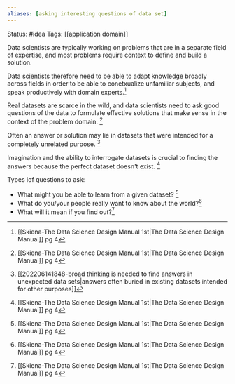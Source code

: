 ```yaml
---
aliases: [asking interesting questions of data set]
---
```

Status: #idea
Tags: [[application domain]]

Data scientists are typically working on problems that are in a separate field of expertise, and most problems require context to define and build a solution.

Data scientists therefore need to be able to adapt knowledge broadly across fields in order to be able to conetxualize unfamiliar subjects, and speak productively with domain experts.[^1]

Real datasets are scarce in the wild, and data scientists need to ask good questions of the data to formulate effective solutions that make sense in the context of the problem domain. [^1]

Often an answer or solution may lie in datasets that were intended for a completely unrelated purpose. [^2]

Imagination and the ability to interrogate datasets is crucial to finding the answers because the perfect dataset doesn't exist. [^1]

Types iof questions to ask:
- What might you be able to learn from a given dataset? [^1]
- What do you/your people really want to know about the world?[^1]
- What will it mean if you find out?[^1]

[^1]:[[Skiena-The Data Science  Design Manual 1st|The Data Science Design Manual]] pg 4
[^2]:[[202206141848-broad thinking is needed to find answers in unexpected data sets|answers often buried in existing datasets intended for other purposes]]
